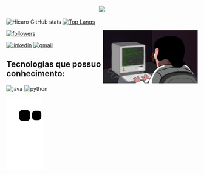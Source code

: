
<p align="center">

  <img src="https://readme-typing-svg.herokuapp.com/?lines=Welcome+to+my+GitHub+profile!&center=true&width=380&height=45">
</p


![Hicaro GitHub stats](https://github-readme-stats.vercel.app/api?username=brasilhicaro&theme=noctis_minimus&show_icons=true) 
[![Top Langs](https://github-readme-stats.vercel.app/api/top-langs/?username=brasilhicaro&theme=noctis_minimus&layout=compact)](https://github.com/brasilhicaro/github-readme-stats)

<div>
    <img align="right" width="250" src="./img/programming.gif" />
</div>


<p align="left">
  <a href="https://github.com/brasilhicaro">
    <img alt="followers" title="Follow me on Github" src="https://img.shields.io/github/followers/brasilhicaro?color=236ad3&labelColor=1155ba&style=for-the-badge&logo=github&label=Follow%20me"/></a>

[![linkedin](https://img.shields.io/badge/LinkedIn-0077B5?style=for-the-badge&logo=linkedin&logoColor=white)](https://www.linkedin.com/in/hicaro-brasil-045548220/)
[![gmail](https://img.shields.io/badge/Gmail-D14836?style=for-the-badge&logo=gmail&logoColor=white)](mailto:hicaro.brasil@academico.ifpb.edu.br)
</p>

## Tecnologias que possuo conhecimento:

<div>
    <img align="center" alt = "java" src= "https://img.shields.io/badge/Java-ED8B00?style=for-the-badge&logo=java&logoColor=white"
    />
    <img align="center" alt = "python" src= "https://img.shields.io/badge/Python-14354C?style=for-the-badge&logo=python&logoColor=white"
    />
</div>

![Snake gif](https://github.com/brasilhicaro/brasilhicaro/blob/output/github-contribution-grid-snake.svg)
